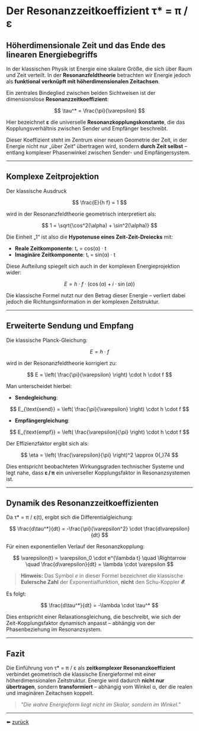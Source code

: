 # Der Resonanzzeitkoeffizient τ* = π / ε

## Höherdimensionale Zeit und das Ende des linearen Energiebegriffs

In der klassischen Physik ist Energie eine skalare Größe, die sich über Raum und Zeit verteilt. In der **Resonanzfeldtheorie** betrachten wir Energie jedoch als **funktional verknüpft mit höherdimensionalen Zeitachsen**.

Ein zentrales Bindeglied zwischen beiden Sichtweisen ist der dimensionslose **Resonanzzeitkoeffizient**:

$$
\tau^* = \frac{\pi}{\varepsilon}
$$

Hier bezeichnet **ε** die universelle **Resonanzkopplungskonstante**, die das Kopplungsverhältnis zwischen Sender und Empfänger beschreibt.

Dieser Koeffizient steht im Zentrum einer neuen Geometrie der Zeit, in der Energie nicht nur „über Zeit“ übertragen wird, sondern **durch Zeit selbst** – entlang komplexer Phasenwinkel zwischen Sender- und Empfängersystem.

---

## Komplexe Zeitprojektion

Der klassische Ausdruck 

$$
\frac{E}{h f} = 1
$$

wird in der Resonanzfeldtheorie geometrisch interpretiert als:

$$
1 = \sqrt{\cos^2(\alpha) + \sin^2(\alpha)}
$$

Die Einheit „1“ ist also die **Hypotenuse eines Zeit-Zeit-Dreiecks** mit:
- **Reale Zeitkomponente**: tᵣ = cos(α) · t  
- **Imaginäre Zeitkomponente**: tᵢ = sin(α) · t

Diese Aufteilung spiegelt sich auch in der komplexen Energieprojektion wider:

$$
E = h \cdot f \cdot (\cos(\alpha) + i \cdot \sin(\alpha))
$$

Die klassische Formel nutzt nur den Betrag dieser Energie – verliert dabei jedoch die Richtungsinformation in der komplexen Zeitstruktur.

---

## Erweiterte Sendung und Empfang

Die klassische Planck-Gleichung:

$$
E = h \cdot f
$$

wird in der Resonanzfeldtheorie korrigiert zu:

$$
E = \left( \frac{\pi}{\varepsilon} \right) \cdot h \cdot f
$$

Man unterscheidet hierbei:

- **Sendegleichung**:

$$
E_{\text{send}} = \left( \frac{\pi}{\varepsilon} \right) \cdot h \cdot f
$$

- **Empfängergleichung**:

$$
E_{\text{empf}} = \left( \frac{\varepsilon}{\pi} \right) \cdot h \cdot f
$$

Der Effizienzfaktor ergibt sich als:

$$
\eta = \left( \frac{\varepsilon}{\pi} \right)^2 \approx 0{,}74
$$

Dies entspricht beobachteten Wirkungsgraden technischer Systeme und legt nahe, dass **ε / π** ein universeller Kopplungsfaktor in Resonanzsystemen ist.

---

## Dynamik des Resonanzzeitkoeffizienten

Da τ* = π / ε(t), ergibt sich die Differentialgleichung:

$$
\frac{d\tau^*}{dt} = -\frac{\pi}{\varepsilon^2} \cdot \frac{d\varepsilon}{dt}
$$

Für einen exponentiellen Verlauf der Resonanzkopplung:

$$
\varepsilon(t) = \varepsilon_0 \cdot e^{\lambda t} \quad \Rightarrow \quad \frac{d\varepsilon}{dt} = \lambda \cdot \varepsilon
$$

> **Hinweis:** Das Symbol *e* in dieser Formel bezeichnet die klassische **Eulersche Zahl** der Exponentialfunktion, **nicht** den Schu-Koppler **𝓔**.

Es folgt:

$$
\frac{d\tau^*}{dt} = -\lambda \cdot \tau^*
$$

Dies entspricht einer Relaxationsgleichung, die beschreibt, wie sich der Zeit-Kopplungsfaktor dynamisch anpasst – abhängig von der Phasenbeziehung im Resonanzsystem.

---

## Fazit

Die Einführung von τ* = π / ε als **zeitkomplexer Resonanzkoeffizient** verbindet geometrisch die klassische Energieformel mit einer höherdimensionalen Zeitstruktur. Energie wird dadurch **nicht nur übertragen**, sondern **transformiert** – abhängig vom Winkel α, der die realen und imaginären Zeitachsen koppelt.

> _"Die wahre Energieform liegt nicht im Skalar, sondern im Winkel."_

---

⬅️ [zurück](../../../README.md)
